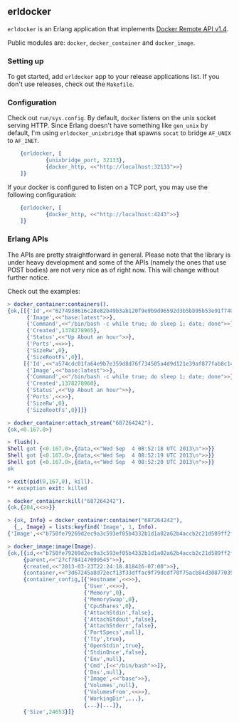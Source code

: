 ## erldocker

`erldocker` is an Erlang application that implements [Docker Remote API v1.4](http://docs.docker.io/en/latest/api/docker_remote_api_v1.4/).

Public modules are: `docker`, `docker_container` and `docker_image`.

### Setting up

To get started, add `erldocker` app to your release applications list. If you don't use releases, check out the `Makefile`.

### Configuration

Check out `run/sys.config`. By default, `docker` listens on the unix socket serving HTTP.
Since Erlang doesn't have something like `gen_unix` by default, I'm using `erldocker_unixbridge`
that spawns `socat` to bridge `AF_UNIX` to `AF_INET`.

```erlang
    {erldocker, [
            {unixbridge_port, 32133},
            {docker_http, <<"http://localhost:32133">>}
    ]}
```

If your docker is configured to listen on a TCP port, you may use the following configuration:

```erlang
    {erldocker, [
            {docker_http, <<"http://localhost:4243">>}
    ]}
```

### Erlang APIs

The APIs are pretty straightforward in general.
Please note that the library is under heavy development and some of the APIs (namely the ones that use POST bodies)
are not very nice as of right now. This will change without further notice.

Check out the examples:

```erlang
> docker_container:containers().
{ok,[[{'Id',<<"6274938616c28e82b49b3ab120f9e9b9d96592d3b5bb95b53e91f740aca76243">>},
      {'Image',<<"base:latest">>},
      {'Command',<<"/bin/bash -c while true; do sleep 1; date; done">>},
      {'Created',1378278965},
      {'Status',<<"Up About an hour">>},
      {'Ports',<<>>},
      {'SizeRw',0},
      {'SizeRootFs',0}],
     [{'Id',<<"a574cdc01fa64e9b7e359d8d76f734505a4d9d121e39af877fab8c14a5d93baf">>},
      {'Image',<<"base:latest">>},
      {'Command',<<"/bin/bash -c while true; do sleep 1; date; done">>},
      {'Created',1378278960},
      {'Status',<<"Up About an hour">>},
      {'Ports',<<>>},
      {'SizeRw',0},
      {'SizeRootFs',0}]]}

> docker_container:attach_stream("687264242").
{ok,<0.167.0>}

> flush().
Shell got {<0.167.0>,{data,<<"Wed Sep  4 08:52:18 UTC 2013\n">>}}
Shell got {<0.167.0>,{data,<<"Wed Sep  4 08:52:19 UTC 2013\n">>}}
Shell got {<0.167.0>,{data,<<"Wed Sep  4 08:52:20 UTC 2013\n">>}}
ok

> exit(pid(0,167,0), kill).
** exception exit: killed

> docker_container:kill("687264242").
{ok,{204,<<>>}}

> {ok, Info} = docker_container:container("687264242"),
  {_, Image} = lists:keyfind('Image', 1, Info).
{'Image',<<"b750fe79269d2ec9a3c593ef05b4332b1d1a02a62b4accb2c21d589ff2f5f2dc">>}

> docker_image:image(Image).
{ok,[{id,<<"b750fe79269d2ec9a3c593ef05b4332b1d1a02a62b4accb2c21d589ff2f5f2dc">>},
     {parent,<<"27cf784147099545">>},
     {created,<<"2013-03-23T22:24:18.818426-07:00">>},
     {container,<<"3d67245a8d72ecf13f33dffac9f79dcdf70f75acb84d308770391510e0c23ad0">>},
     {container_config,[{'Hostname',<<>>},
                        {'User',<<>>},
                        {'Memory',0},
                        {'MemorySwap',0},
                        {'CpuShares',0},
                        {'AttachStdin',false},
                        {'AttachStdout',false},
                        {'AttachStderr',false},
                        {'PortSpecs',null},
                        {'Tty',true},
                        {'OpenStdin',true},
                        {'StdinOnce',false},
                        {'Env',null},
                        {'Cmd',[<<"/bin/bash">>]},
                        {'Dns',null},
                        {'Image',<<"base">>},
                        {'Volumes',null},
                        {'VolumesFrom',<<>>},
                        {'WorkingDir',...},
                        {...}|...]},
     {'Size',24653}]}
```
